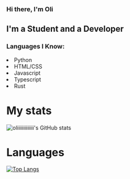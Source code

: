 ### Hi there, I'm Oli

## I'm a Student and a Developer

### Languages I Know:
<ui>
  <li>Python</li>
  <li>HTML/CSS</li>
  <li>Javascript</li>
  <li>Typescript</li>
  <li>Rust</li>
</ul>

# My stats

![oliiiiiiiiiiiii's GitHub stats](https://github-readme-stats.vercel.app/api?username=oliiiiiiiiiiiii&count_private=true&show_icons=true&theme=radical)

# Languages

[![Top Langs](https://github-readme-stats.vercel.app/api/top-langs/?username=oliiiiiiiiiiiii&layout=compact)](https://github.com/oliiiiiiiiiiiii/github-readme-stats)
